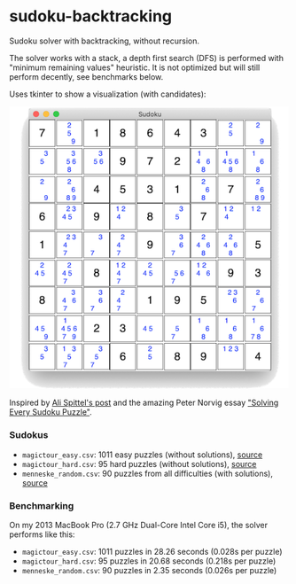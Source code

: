 # sudoku-backtracking

Sudoku solver with backtracking, without recursion.

The solver works with a stack, a depth first search (DFS) is performed with "minimum remaining values" heuristic.
It is not optimized but will still perform decently, see benchmarks below.

Uses tkinter to show a visualization (with candidates):

![A partially filled Sudoku](sudoku.png)

Inspired by [Ali Spittel's post](https://medium.com/free-code-camp/coming-back-to-old-problems-how-i-finally-wrote-a-sudoku-solving-algorithm-3b371e6c63bd) and the amazing Peter Norvig essay ["Solving Every Sudoku Puzzle"](https://norvig.com/sudoku.html).

### Sudokus

* `magictour_easy.csv`: 1011 easy puzzles (without solutions), [source](http://magictour.free.fr/msk_009)
* `magictour_hard.csv`: 95 hard puzzles (without solutions), [source](http://magictour.free.fr/top95)
* `menneske_random.csv`: 90 puzzles from all difficulties (with solutions), [source](http://www.menneske.no/sudoku/eng/random.html)

### Benchmarking

On my 2013 MacBook Pro (2.7 GHz Dual-Core Intel Core i5), the solver performs like this:

* `magictour_easy.csv`: 1011 puzzles in 28.26 seconds (0.028s per puzzle) 
* `magictour_hard.csv`: 95 puzzles in 20.68 seconds (0.218s per puzzle)
* `menneske_random.csv`: 90 puzzles in 2.35 seconds (0.026s per puzzle)
